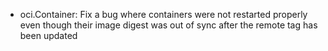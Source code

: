- oci.Container: Fix a bug where containers were not restarted properly even though their image digest was out of sync after the remote tag has been updated
